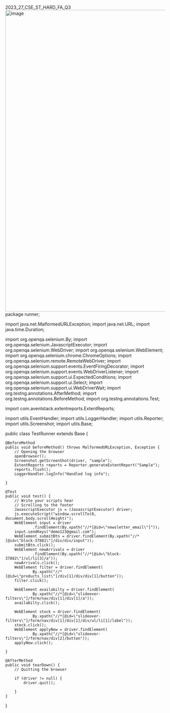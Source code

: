   2023_27_CSE_ST_HARD_FA_Q3 
  <img width="1919" height="950" alt="image" src="https://github.com/user-attachments/assets/f77ebef4-32c1-4b0b-814d-5a3e8818b282" />
package runner;

import java.net.MalformedURLException;
import java.net.URL;
import java.time.Duration;

import org.openqa.selenium.By;
import org.openqa.selenium.JavascriptExecutor;
import org.openqa.selenium.WebDriver;
import org.openqa.selenium.WebElement;
import org.openqa.selenium.chrome.ChromeOptions;
import org.openqa.selenium.remote.RemoteWebDriver;
import org.openqa.selenium.support.events.EventFiringDecorator;
import org.openqa.selenium.support.events.WebDriverListener;
import org.openqa.selenium.support.ui.ExpectedConditions;
import org.openqa.selenium.support.ui.Select;
import org.openqa.selenium.support.ui.WebDriverWait;
import org.testng.annotations.AfterMethod;
import org.testng.annotations.BeforeMethod;
import org.testng.annotations.Test;

import com.aventstack.extentreports.ExtentReports;

import utils.EventHandler;
import utils.LoggerHandler;
import utils.Reporter;
import utils.Screenshot;
import utils.Base;

public class TestRunner extends Base {

	@BeforeMethod
	public void beforeMethod() throws MalformedURLException, Exception {
		// Opening the browser
		openBrowser();
		Screenshot.getScreenShot(driver, "sample");
		ExtentReports reports = Reporter.generateExtentReport("Sample");
		reports.flush();
		LoggerHandler.logInfo("Handled log info");

	}

	@Test
	public void test() {
		// Write your scripts hear
		// Scrolling to the footer
		JavascriptExecutor js = (JavascriptExecutor) driver;
		js.executeScript("window.scrollTo(0, document.body.scrollHeight)");
		WebElement input = driver
				.findElement(By.xpath("//*[@id=\"newsletter_email\"]"));
		input.sendKeys("demo123@gmail.com");
		WebElement submitBtn = driver.findElement(By.xpath("//*[@id=\"block-37881\"]/div/div/input"));
		submitBtn.click();
		WebElement newArrivals = driver
				.findElement(By.xpath("//*[@id=\"block-37882\"]/ul/li[3]/a"));
		newArrivals.click();
		WebElement filter = driver.findElement(
				By.xpath("//*[@id=\"products_list\"]/div[1]/div/div[1]/button"));
		filter.click();

		WebElement availabilty = driver.findElement(
				By.xpath("//*[@id=\"slideover-filters\"]/form/nav/div[1]/div[1]/a"));
		availabilty.click();

		WebElement stock = driver.findElement(
				By.xpath("//*[@id=\"slideover-filters\"]/form/nav/div[1]/div[1]/div/ul/li[1]/label"));
		stock.click();
		WebElement applyNow = driver.findElement(
				By.xpath("//*[@id=\"slideover-filters\"]/form/nav/div[2]/button"));
		applyNow.click();

	}

	@AfterMethod
	public void tearDown() {
		// Quitting the browser

		if (driver != null) {
			driver.quit();

		}
	}
}
